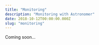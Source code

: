 ```yaml
---
title: "Monitoring"
description: "Monitoring with Astronomer"
date: 2018-10-12T00:00:00.000Z
slug: "monitoring"
---
```


Coming soon...
